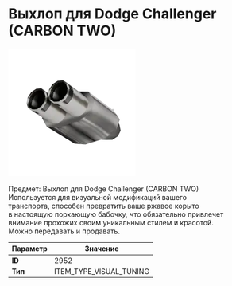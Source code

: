 # Выхлоп для Dodge Challenger (CARBON TWO)

![Item Image](../img/2952.webp?raw=true)

Предмет: Выхлоп для Dodge Challenger (CARBON TWO)<br>Используется для визуальной модификаций вашего<br>транспорта, способен превратить ваше ржавое корыто<br>в настоящую порхающую бабочку, что обязательно привлечет<br>внимание прохожих своим уникальным стилем и красотой.<br>Можно передавать и продавать.


| Параметр | Значение |
|----------|----------|
| **ID** | 2952 |
| **Тип** | ITEM_TYPE_VISUAL_TUNING |

